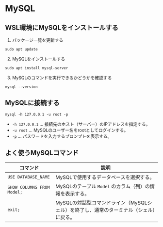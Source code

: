 # MySQL

## WSL環境にMySQLをインストールする

1. パッケージ一覧を更新する

```
sudo apt update
```

2. MySQLをインストールする

```
sudo apt install mysql-server
```

3. MySQLのコマンドを実行できるかどうかを確認する

```
mysql --version
```

## MySQLに接続する

```
mysql -h 127.0.0.1 -u root -p
```

- `-h 127.0.0.1` ... 接続先のホスト（サーバー）のIPアドレスを指定する。
- `-u root` ... MySQLのユーザー名をrootとしてログインする。
- `-p` ... パスワードを入力するプロンプトを表示する。

## よく使うMySQLコマンド

| コマンド | 説明 |
| --- | --- |
| `USE DATABASE_NAME` | MySQLで使用するデータベースを選択する。 |
| `SHOW COLUMNS FROM Model;` | MySQLのテーブル `Model` のカラム（列）の情報を表示する。 |
| `exit;` | MySQLの対話型コマンドライン（MySQLシェル）を終了し、通常のターミナル（シェル）に戻る。 |
